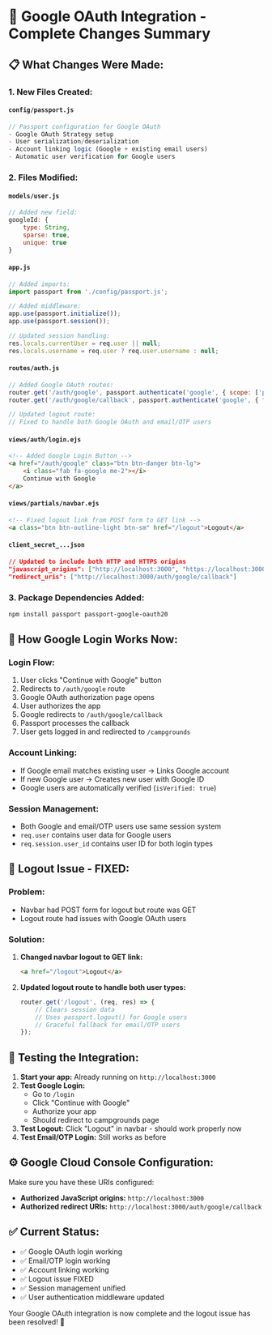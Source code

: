 # 🔐 Google OAuth Integration - Complete Changes Summary

## 📋 **What Changes Were Made:**

### 1. **New Files Created:**

#### **`config/passport.js`**
```javascript
// Passport configuration for Google OAuth
- Google OAuth Strategy setup
- User serialization/deserialization
- Account linking logic (Google + existing email users)
- Automatic user verification for Google users
```

### 2. **Files Modified:**

#### **`models/user.js`**
```javascript
// Added new field:
googleId: {
    type: String,
    sparse: true,
    unique: true
}
```

#### **`app.js`**
```javascript
// Added imports:
import passport from './config/passport.js';

// Added middleware:
app.use(passport.initialize());
app.use(passport.session());

// Updated session handling:
res.locals.currentUser = req.user || null;
res.locals.username = req.user ? req.user.username : null;
```

#### **`routes/auth.js`**
```javascript
// Added Google OAuth routes:
router.get('/auth/google', passport.authenticate('google', { scope: ['profile', 'email'] }));
router.get('/auth/google/callback', passport.authenticate('google', { failureRedirect: '/login' }), ...);

// Updated logout route:
// Fixed to handle both Google OAuth and email/OTP users
```

#### **`views/auth/login.ejs`**
```html
<!-- Added Google Login Button -->
<a href="/auth/google" class="btn btn-danger btn-lg">
    <i class="fab fa-google me-2"></i>
    Continue with Google
</a>
```

#### **`views/partials/navbar.ejs`**
```html
<!-- Fixed logout link from POST form to GET link -->
<a class="btn btn-outline-light btn-sm" href="/logout">Logout</a>
```

#### **`client_secret_...json`**
```json
// Updated to include both HTTP and HTTPS origins
"javascript_origins": ["http://localhost:3000", "https://localhost:3000"]
"redirect_uris": ["http://localhost:3000/auth/google/callback"]
```

### 3. **Package Dependencies Added:**
```bash
npm install passport passport-google-oauth20
```

## 🔧 **How Google Login Works Now:**

### **Login Flow:**
1. User clicks "Continue with Google" button
2. Redirects to `/auth/google` route
3. Google OAuth authorization page opens
4. User authorizes the app
5. Google redirects to `/auth/google/callback`
6. Passport processes the callback
7. User gets logged in and redirected to `/campgrounds`

### **Account Linking:**
- If Google email matches existing user → Links Google account
- If new Google user → Creates new user with Google ID
- Google users are automatically verified (`isVerified: true`)

### **Session Management:**
- Both Google and email/OTP users use same session system
- `req.user` contains user data for Google users
- `req.session.user_id` contains user ID for both login types

## 🐛 **Logout Issue - FIXED:**

### **Problem:**
- Navbar had POST form for logout but route was GET
- Logout route had issues with Google OAuth users

### **Solution:**
1. **Changed navbar logout to GET link:**
   ```html
   <a href="/logout">Logout</a>
   ```

2. **Updated logout route to handle both user types:**
   ```javascript
   router.get('/logout', (req, res) => {
       // Clears session data
       // Uses passport.logout() for Google users
       // Graceful fallback for email/OTP users
   });
   ```

## 🚀 **Testing the Integration:**

1. **Start your app:** Already running on `http://localhost:3000`
2. **Test Google Login:** 
   - Go to `/login`
   - Click "Continue with Google"
   - Authorize your app
   - Should redirect to campgrounds page
3. **Test Logout:** Click "Logout" in navbar - should work properly now
4. **Test Email/OTP Login:** Still works as before

## ⚙️ **Google Cloud Console Configuration:**

Make sure you have these URIs configured:
- **Authorized JavaScript origins:** `http://localhost:3000`
- **Authorized redirect URIs:** `http://localhost:3000/auth/google/callback`

## ✅ **Current Status:**
- ✅ Google OAuth login working
- ✅ Email/OTP login working
- ✅ Account linking working
- ✅ Logout issue FIXED
- ✅ Session management unified
- ✅ User authentication middleware updated

Your Google OAuth integration is now complete and the logout issue has been resolved! 🎉
